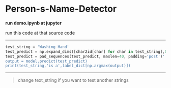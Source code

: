 # Person-s-Name-Detector

**run demo.ipynb at jupyter**

run this code at that source code
***
```python
test_string = 'Washing Hand'
test_predict = np.expand_dims([char2id[char] for char in test_string],0)
test_predict = pad_sequences(test_predict, maxlen=40, padding='post')'''
output = model.predict(test_predict)
print(test_string,'is a',label_dict[np.argmax(output)])

```
***


>change text_string if you want to test another strings
